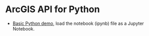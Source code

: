 # ArcGIS API for Python

* [Basic Python demo](./basic-demo.html), load the notebook (ipynb) file as a Jupyter Notebook.
